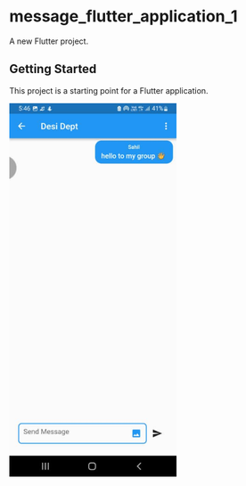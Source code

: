 # message_flutter_application_1

A new Flutter project.

## Getting Started

This project is a starting point for a Flutter application.

<img src = "lib/images/WhatsApp Image 2022-11-15 at 5.47.34 PM.jpeg" width= 300>
